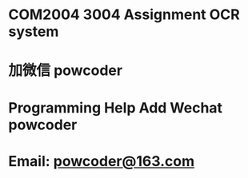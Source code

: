 # COM2004 3004 Assignment OCR system 
# 加微信 powcoder

# Programming Help Add Wechat powcoder

# Email: powcoder@163.com

